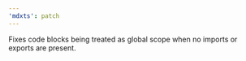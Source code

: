 ```yaml
---
'mdxts': patch
---
```


Fixes code blocks being treated as global scope when no imports or exports are present.
